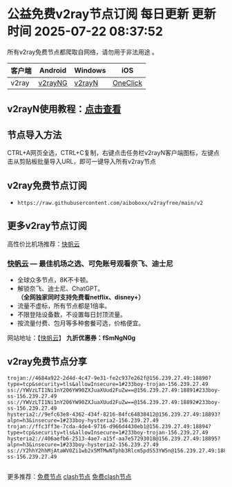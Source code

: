 # 公益免费v2ray节点订阅  每日更新  更新时间 2025-07-22 08:37:52  
所有v2ray免费节点都爬取自网络，请勿用于非法用途 。

|  客户端  | Android  | Windows  | iOS  |
|  ----  | ----   | ----  |----  |
| v2ray  | [v2rayNG](https://v2rayng100.com/) | [v2rayN](https://v2rayn100.com/) | [OneClick]() |
## v2rayN使用教程：[点击查看](https://v2rayn100.com/) 

## 节点导入方法  
CTRL+A网页全选，CTRL+C复制，右键点击任务栏v2rayN客户端图标，左键点击从剪贴板批量导入URL，即可一键导入所有v2ray节点  
## v2ray免费节点订阅  
- `https://raw.githubusercontent.com/aiboboxx/v2rayfree/main/v2`  
## 更多v2ray节点订阅  
高性价比机场推荐：[快帆云]()

### [快帆云]() — 最佳机场之选、可免账号观看奈飞、迪士尼

- 全球众多节点，8K不卡顿。
- 解锁奈飞、迪士尼、ChatGPT。**（全网独家同时支持免费看netflix、disney+）**
- 流量不虚标，所有节点都是1倍率。
- 不限登陆设备数，不设置每日封顶流量。
- 按流量付费、包月等多种套餐可选，价格便宜。

网站地址：【[快帆云]()】  **九折优惠券：fSmNgN0g**

## v2ray免费节点分享

```  
trojan://4684a922-2d4d-4c47-9e31-fe2c937e262f@156.239.27.49:18890?type=tcp&security=tls&allowInsecure=1#233boy-trojan-156.239.27.49
ss://YWVzLTI1Ni1nY206YW90ZXJuaXUud2FuZw==@156.239.27.49:18891#233boy-ss-156.239.27.49
ss://YWVzLTI1Ni1nY206YW90ZXJuaXUud2FuZw==@156.239.27.49:18892#233boy-ss-156.239.27.49
hysteria2://9efc63e8-4362-434f-8216-84fc64838412@156.239.27.49:18893?alpn=h3&insecure=1#233boy-hysteria2-156.239.27.49
trojan://ffc3ff3e-7cda-4de4-9716-d966d4430eb1@156.239.27.49:18894?type=tcp&security=tls&allowInsecure=1#233boy-trojan-156.239.27.49
hysteria2://406aefb6-2513-4ae7-a15f-aa7e57293018@156.239.27.49:18895?alpn=h3&insecure=1#233boy-hysteria2-156.239.27.49
ss://Y2hhY2hhMjAtaWV0Zi1wb2x5MTMwNTphb3Rlcm5pdS53YW5n@156.239.27.49:18896#233boy-ss-156.239.27.49


```

更多推荐：[免费节点](https://clashgithub.com)  [clash节点](https://github.com/aiboboxx/clashfree)  [免费clash节点](https://clashbk.github.io/)
